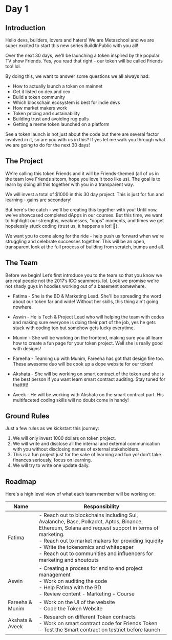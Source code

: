 
 # Day 1

## Introduction

Hello devs, builders, lovers and haters! We are Metaschool and we are super excited to start this new series BuildInPublic with you all!

Over the next 30 days, we'll be launching a token inspired by the popular TV show Friends. Yes, you read that right - our token will be called Friends too! lol.

By doing this, we want to answer some questions we all always had:

-   How to actually launch a token on mainnet
-   Get it listed on dex and cex
-   Build a token community
-   Which blockchain ecosystem is best for indie devs
-   How market makers work
-   Token pricing and sustainability
-   Building trust and avoiding rug pulls
-   Getting a meme token launched on a platform

See a token launch is not just about the code but there are several factor involved in it, so are you with us in this? If yes let me walk you through what we are going to do for the next 30 days!

## The Project

We're calling this token Friends and it will be Friends-themed (all of us in the team love Friends sitcom, hope you love it tooo like us). The goal is to learn by doing all this together with you in a transparent way.

We will invest a total of $1000 in this 30 day project. This is just for fun and learning - gains are secondary!

But here's the catch - we'll be creating this together with you! Until now, we've showcased completed dApps in our courses. But this time, we want to highlight our strengths, weaknesses, "oops" moments, and times we get hopelessly stuck coding (trust us, it happens a lot! 🥹).

We want you to come along for the ride - help push us forward when we're struggling and celebrate successes together. This will be an open, transparent look at the full process of building from scratch, bumps and all.

## The Team

Before we begin! Let’s first introduce you to the team so that you know we are real people not the 2017’s ICO scammers. lol. Look we promise we're not shady guys in hoodies working out of a basement somewhere.

-   Fatima - She is the BD & Marketing Lead. She'll be spreading the word about our token far and wide! Without her skills, this thing ain't going nowhere.

-   Aswin - He is Tech & Project Lead who will helping the team with codes and making sure everyone is doing their part of the job, yes he gets stuck with coding too but somehow gets lucky everytime.
- Munim - She will be working on the frontend, making sure you all learn how to create a fun page for your token project. Well she is really good with designs!
-   Fareeha - Teaming up with Munim, Fareeha has got that design fire too. These awesome duo will be cook up a dope website for our token!
-   Akshata - She will be working on smart contract of the token and she is the best person if you want learn smart contract auditing. Stay tuned for thattttt!
- Aveek - He will be working with Akshata on the smart contract part. His multifaceted coding skills will no doubt come in handy!

## Ground Rules

Just a few rules as we kickstart this journey:

1. We will only invest 1000 dollars on token project. 
2. We will write and disclose all the internal and external communication with you without disclosing names of external stakeholders. 
3. This is a fun project just for the sake of learning and fun yo! don’t take finances seriously, focus on learning.
4. We will try to write one update daily. 

## Roadmap

Here's a high level view of what each team member will be working on:

| Name | Responsibility |
|-|-|  
| Fatima | - Reach out to blockchains including Sui, Avalanche, Base, Polkadot, Aptos, Binance, Ethereum, Solana and request support in terms of marketing.<br>- Reach out to market makers for providing liquidity<br>- Write the tokenomics and whitepaper<br>- Reach out to communities and influencers for marketing and shoutouts |
| Aswin | - Creating a process for end to end project management<br>- Work on auditing the code<br>- Help Fatima with the BD<br>- Review content - Marketing + Course |
| Fareeha & Munim | - Work on the UI of the website<br>- Code the Token Website |
| Akshata & Aveek | - Research on different Token contracts<br>- Work on smart contract code for Friends Token<br>- Test the Smart contract on testnet before launch |
